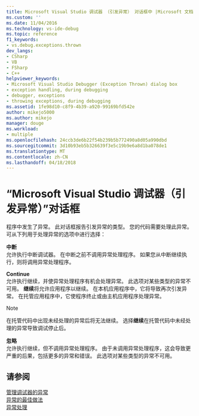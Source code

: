 ```yaml
---
title: Microsoft Visual Studio 调试器 （引发异常） 对话框中 |Microsoft 文档
ms.custom: ''
ms.date: 11/04/2016
ms.technology: vs-ide-debug
ms.topic: reference
f1_keywords:
- vs.debug.exceptions.thrown
dev_langs:
- CSharp
- VB
- FSharp
- C++
helpviewer_keywords:
- Microsoft Visual Studio Debugger (Exception Thrown) dialog box
- exception handling, during debugging
- debugger, exceptions
- throwing exceptions, during debugging
ms.assetid: 1fe98d10-c8f9-4b39-a920-99169bfd542e
author: mikejo5000
ms.author: mikejo
manager: douge
ms.workload:
- multiple
ms.openlocfilehash: 24ccb3de6b22f54b239b5b772490a8d05a990dbd
ms.sourcegitcommit: 3d10b93eb5b326639f3e5c19b9e6a8d1ba078de1
ms.translationtype: MT
ms.contentlocale: zh-CN
ms.lasthandoff: 04/18/2018
---
```

# <a name="microsoft-visual-studio-debugger-exception-thrown-dialog-box"></a>“Microsoft Visual Studio 调试器（引发异常）”对话框
程序中发生了异常。 此对话框报告引发异常的类型。 您的代码需要处理此异常。 可从下列用于处理异常的选项中进行选择：  
  
 **中断**  
 允许执行中断调试器。 在中断之前不调用异常处理程序。 如果您从中断继续执行，则将调用异常处理程序。  
  
 **Continue**  
 允许执行继续，并使异常处理程序有机会处理异常。 此选项对某些类型的异常不可用。 **继续**将允许应用程序以继续。 在本机应用程序中，它将导致再次引发异常。 在托管应用程序中，它使程序终止或由主机应用程序处理异常。  
  
> [!NOTE]
>  在托管代码中出现未经处理的异常后将无法继续。 选择**继续**在托管代码中未经处理的异常导致调试停止后。  
  
 **忽略**  
 允许执行继续，但不调用异常处理程序。 由于未调用异常处理程序，这会导致更严重的后果，包括更多的异常和错误。 此选项对某些类型的异常不可用。  
  
## <a name="see-also"></a>请参阅  
 [管理调试器的异常](../debugger/managing-exceptions-with-the-debugger.md)   
 [异常的最佳做法](/dotnet/standard/exceptions/best-practices-for-exceptions)   
 [异常处理](/cpp/windows/exception-handling-cpp-component-extensions)